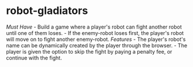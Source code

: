 # robot-gladiators
_Must Have_  - Build a game where a player's robot can fight another robot until one of them loses.  - If the enemy-robot loses first, the player's robot will move on to fight another enemy-robot.  _Features_  - The player's robot's name can be dynamically created by the player through the browser.  - The player is given the option to skip the fight by paying a penalty fee, or continue with the fight.
